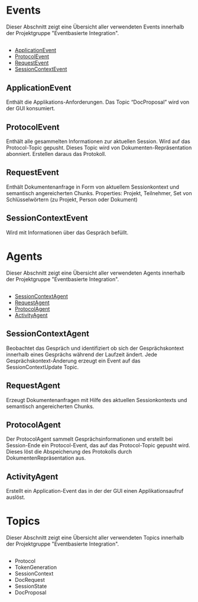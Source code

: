 # Events
Dieser Abschnitt zeigt eine Übersicht aller verwendeten Events innerhalb der Projektgruppe "Eventbasierte Integration". 

##  
- [ApplicationEvent](#applicationevent)
- [ProtocolEvent](#protocolevent)
- [RequestEvent](#reqeustevent)
- [SessionContextEvent](#sessioncontextevent)

## ApplicationEvent
Enthält die Applikations-Anforderungen. Das Topic “DocProposal” wird von der GUI konsumiert. 
## ProtocolEvent
Enthält alle gesammelten Informationen zur aktuellen Session. Wird auf das Protocol-Topic gepusht. Dieses Topic wird von Dokumenten-Repräsentation abonniert. Erstellen daraus das Protokoll.
## RequestEvent
Enthält Dokumentenanfrage in Form von aktuellem Sessionkontext und semantisch angereicherten Chunks.
Properties: Projekt, Teilnehmer, Set von Schlüsselwörtern (zu Projekt, Person oder Dokument)
## SessionContextEvent
Wird mit Informationen über das Gespräch befüllt.


# Agents
Dieser Abschnitt zeigt eine Übersicht aller verwendeten Agents innerhalb der Projektgruppe "Eventbasierte Integration". 

##  
- [SessionContextAgent](#SessionContextAgent)
- [RequestAgent](#RequestAgent)
- [ProtocolAgent](#ProtocolAgent)
- [ActivityAgent](#ActivityAgent)

## SessionContextAgent
Beobachtet das Gespräch und identifiziert ob sich der Gesprächskontext innerhalb eines Gesprächs während der Laufzeit ändert. Jede Gesprächskontext-Änderung erzeugt ein Event auf das SessionContextUpdate Topic. 
## RequestAgent
Erzeugt Dokumentenanfragen mit Hilfe des aktuellen Sessionkontexts und semantisch angereicherten Chunks. 
## ProtocolAgent
Der ProtocolAgent sammelt Gesprächsinformationen und erstellt bei Session-Ende ein Protocol-Event, das auf das Protocol-Topic gepusht wird. Dieses löst die Abspeicherung des Protokolls durch DokumentenRepräsentation aus.
## ActivityAgent
Erstellt ein Application-Event das in der der GUI einen Applikationsaufruf auslöst.


# Topics
Dieser Abschnitt zeigt eine Übersicht aller verwendeten Topics innerhalb der Projektgruppe "Eventbasierte Integration". 

##  
- Protocol
- TokenGeneration
- SessionContext
- DocRequest
- SessionState
- DocProposal
